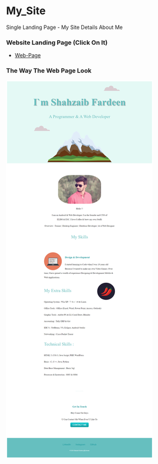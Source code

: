 # My_Site
Single Landing Page - My Site Details About Me

### Website Landing Page (Click On It)
* [Web-Page](https://shahzaibfardeen.github.io/My_Site/)

### The Way The Web Page Look
![Web_Page_Image](Project.png)
